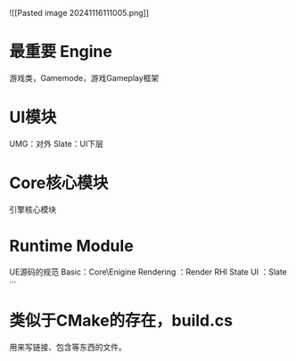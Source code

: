 ![[Pasted image 20241116111005.png]]
# 最重要 Engine
游戏类，Gamemode，游戏Gameplay框架

# UI模块
UMG：对外
Slate：UI下层

# Core核心模块
引擎核心模块

# Runtime Module
UE源码的规范
Basic：Core\Enigine
Rendering ：Render RHI
State UI ：Slate
···


# 类似于CMake的存在，build.cs
用来写链接、包含等东西的文件。